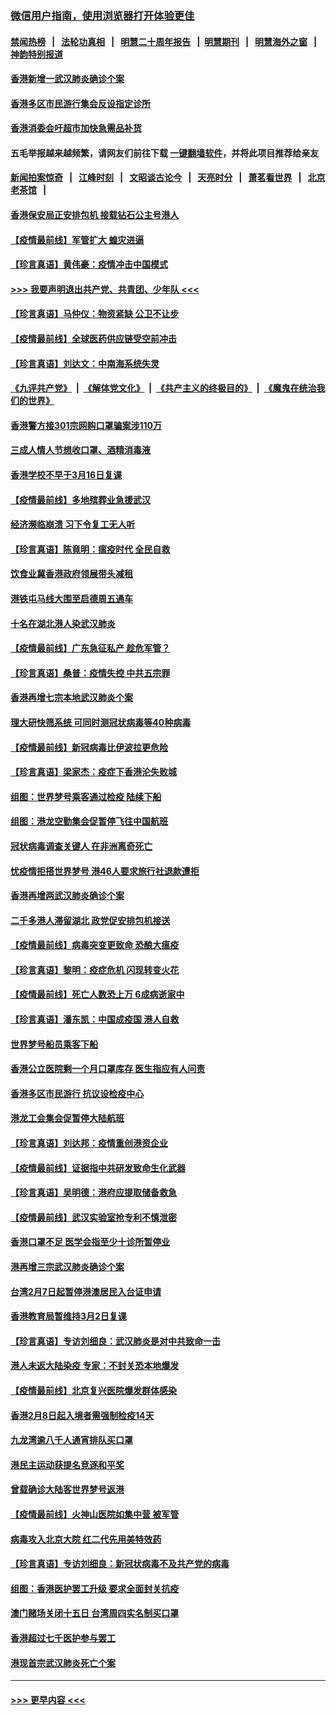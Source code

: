 ### [微信用户指南，使用浏览器打开体验更佳](https://github.com/gfw-breaker/banned-news1/blob/master/indexes/wechat-guide.md?t=0)
#### [禁闻热榜](热点新闻.md?t=0)  &nbsp;&nbsp;|&nbsp;&nbsp; [法轮功真相](https://github.com/gfw-breaker/truth/blob/master/README.md?t=0) &nbsp;&nbsp;|&nbsp;&nbsp; [明慧二十周年报告](https://github.com/gfw-breaker/mh-reports/blob/master/README.md?t=0) &nbsp;&nbsp;|&nbsp;&nbsp;[明慧期刊](https://github.com/gfw-breaker/mh-qikan) &nbsp;&nbsp;|&nbsp;&nbsp; [明慧海外之窗](https://github.com/gfw-breaker/mh-news/blob/master/README.md?t=0) &nbsp;&nbsp;|&nbsp;&nbsp; [神韵特别报道](https://github.com/gfw-breaker/mh-news/blob/master/shenyun.md?t=0)
#### [香港新增一武汉肺炎确诊个案](../pages/nsc415/n11874044.md?t=02172022) 
#### [香港多区市民游行集会反设指定诊所](../pages/nsc415/n11874017.md?t=02172022) 
#### [香港消委会吁超市加快急需品补货](../pages/nsc415/n11874003.md?t=02172022) 
#### 五毛举报越来越频繁，请网友们前往下载 [一键翻墙软件](https://github.com/gfw-breaker/ssr-accounts)，并将此项目推荐给亲友
#### [新闻拍案惊奇](https://github.com/gfw-breaker/banned-news1/blob/master/pages/link4.md) &nbsp;&nbsp;|&nbsp;&nbsp; [江峰时刻](https://github.com/gfw-breaker/banned-news1/blob/master/pages/link4.md) &nbsp;&nbsp;|&nbsp;&nbsp; [文昭谈古论今](https://github.com/gfw-breaker/banned-news1/blob/master/pages/link4.md) &nbsp;&nbsp;|&nbsp;&nbsp; [天亮时分](https://github.com/gfw-breaker/banned-news1/blob/master/pages/link4.md) &nbsp;&nbsp;|&nbsp;&nbsp; [萧茗看世界](https://github.com/gfw-breaker/banned-news1/blob/master/pages/link4.md) &nbsp;&nbsp;|&nbsp;&nbsp; [北京老茶馆](https://github.com/gfw-breaker/banned-news1/blob/master/pages/link4.md) &nbsp;&nbsp;|&nbsp;&nbsp; 
#### [香港保安局正安排包机 接载钻石公主号港人](../pages/nsc415/n11873932.md?t=02172022) 
#### [【疫情最前线】军管扩大 蝗灾进逼](../pages/nsc415/n11873780.md?t=02172022) 
#### [【珍言真语】黄伟豪：疫情冲击中国模式](../pages/nsc415/n11873482.md?t=02172022) 
#### [>>> 我要声明退出共产党、共青团、少年队 <<<](https://github.com/begood0513/goodnews/blob/master/quit/letter.md) 
#### [【珍言真语】马仲仪：物资紧缺 公卫不让步](../pages/nsc415/n11872315.md?t=02172022) 
#### [【疫情最前线】全球医药供应链受空前冲击](../pages/nsc415/n11869614.md?t=02172022) 
#### [【珍言真语】刘达文：中南海系统失灵](../pages/nsc415/n11869465.md?t=02172022) 
#### [《九评共产党》](https://github.com/begood0513/9ping.md/blob/master/README.md) &nbsp;|&nbsp; [《解体党文化》](../../../../jtdwh.md/blob/master/README.md)  &nbsp;|&nbsp; [《共产主义的终极目的》](../../../../gczydzjmd.md/blob/master/README.md) &nbsp;|&nbsp; [《魔鬼在统治我们的世界》](../../../../mgztzwmdsj.md/blob/master/README.md) 
#### [香港警方接301宗网购口罩骗案涉110万](../pages/nsc415/n11867572.md?t=02172022) 
#### [三成人情人节想收口罩、酒精消毒液](../pages/nsc415/n11867523.md?t=02172022) 
#### [香港学校不早于3月16日复课](../pages/nsc415/n11867498.md?t=02172022) 
#### [【疫情最前线】多地殡葬业急援武汉](../pages/nsc415/n11866914.md?t=02172022) 
#### [经济濒临崩溃 习下令复工无人听](../pages/nsc415/n11867269.md?t=02172022) 
#### [【珍言真语】陈竟明：瘟疫时代 全民自救](../pages/nsc415/n11866765.md?t=02172022) 
#### [饮食业冀香港政府领展带头减租](../pages/nsc415/n11864876.md?t=02172022) 
#### [港铁屯马线大围至启德周五通车](../pages/nsc415/n11864842.md?t=02172022) 
#### [十名在湖北港人染武汉肺炎](../pages/nsc415/n11864807.md?t=02172022) 
#### [【疫情最前线】广东急征私产 趁危军管？](../pages/nsc415/n11864205.md?t=02172022) 
#### [【珍言真语】桑普：疫情失控 中共五宗罪](../pages/nsc415/n11864157.md?t=02172022) 
#### [香港再增七宗本地武汉肺炎个案](../pages/nsc415/n11862405.md?t=02172022) 
#### [理大研快筛系统 可同时测冠状病毒等40种病毒](../pages/nsc415/n11862376.md?t=02172022) 
#### [【疫情最前线】新冠病毒比伊波拉更危险](../pages/nsc415/n11862199.md?t=02172022) 
#### [【珍言真语】梁家杰：疫症下香港沦失败城](../pages/nsc415/n11861588.md?t=02172022) 
#### [组图：世界梦号乘客通过检疫 陆续下船](../pages/nsc415/n11858302.md?t=02172022) 
#### [组图：港龙空勤集会促暂停飞往中国航班](../pages/nsc415/n11858190.md?t=02172022) 
#### [冠状病毒调查关键人 在非洲离奇死亡](../pages/nsc415/n11859798.md?t=02172022) 
#### [忧疫情拒搭世界梦号 港46人要求旅行社退款遭拒](../pages/nsc415/n11859849.md?t=02172022) 
#### [香港再增两武汉肺炎确诊个案](../pages/nsc415/n11859833.md?t=02172022) 
#### [二千多港人滞留湖北 政党促安排包机接送](../pages/nsc415/n11859831.md?t=02172022) 
#### [【疫情最前线】病毒突变更致命 恐酿大瘟疫](../pages/nsc415/n11859604.md?t=02172022) 
#### [【珍言真语】黎明：疫症危机 闪现转变火花](../pages/nsc415/n11859199.md?t=02172022) 
#### [【疫情最前线】死亡人数恐上万 6成病逝家中](../pages/nsc415/n11856687.md?t=02172022) 
#### [【珍言真语】潘东凯：中国成疫国 港人自救](../pages/nsc415/n11856962.md?t=02172022) 
#### [世界梦号船员乘客下船](../pages/nsc415/n11856883.md?t=02172022) 
#### [香港公立医院剩一个月口罩库存 医生指应有人问责](../pages/nsc415/n11856875.md?t=02172022) 
#### [香港多区市民游行 抗议设检疫中心](../pages/nsc415/n11856866.md?t=02172022) 
#### [港龙工会集会促暂停大陆航班](../pages/nsc415/n11856840.md?t=02172022) 
#### [【珍言真语】刘达邦：疫情重创港资企业](../pages/nsc415/n11854274.md?t=02172022) 
#### [【疫情最前线】证据指中共研发致命生化武器](../pages/nsc415/n11853087.md?t=02172022) 
#### [【珍言真语】吴明德：港府应提取储备救急](../pages/nsc415/n11852734.md?t=02172022) 
#### [【疫情最前线】武汉实验室抢专利不慎泄密](../pages/nsc415/n11850310.md?t=02172022) 
#### [香港口罩不足 医学会指至少十诊所暂停业](../pages/nsc415/n11850301.md?t=02172022) 
#### [港再增三宗武汉肺炎确诊个案](../pages/nsc415/n11850328.md?t=02172022) 
#### [台湾2月7日起暂停港澳居民入台证申请](../pages/nsc415/n11850304.md?t=02172022) 
#### [香港教育局暂维持3月2日复课](../pages/nsc415/n11850260.md?t=02172022) 
#### [【珍言真语】专访刘细良：武汉肺炎是对中共致命一击](../pages/nsc415/n11849934.md?t=02172022) 
#### [港人未返大陆染疫 专家：不封关恐本地爆发](../pages/nsc415/n11848021.md?t=02172022) 
#### [【疫情最前线】北京复兴医院爆发群体感染](../pages/nsc415/n11847626.md?t=02172022) 
#### [香港2月8日起入境者需强制检疫14天](../pages/nsc415/n11847658.md?t=02172022) 
#### [九龙湾逾八千人通宵排队买口罩](../pages/nsc415/n11847647.md?t=02172022) 
#### [港民主运动获提名竞逐和平奖](../pages/nsc415/n11847633.md?t=02172022) 
#### [曾载确诊大陆客世界梦号返港](../pages/nsc415/n11847608.md?t=02172022) 
#### [【疫情最前线】火神山医院如集中营 被军管](../pages/nsc415/n11847524.md?t=02172022) 
#### [病毒攻入北京大院 红二代先用美特效药](../pages/nsc415/n11847427.md?t=02172022) 
#### [【珍言真语】专访刘细良：新冠状病毒不及共产党的病毒](../pages/nsc415/n11847164.md?t=02172022) 
#### [组图：香港医护罢工升级 要求全面封关抗疫](../pages/nsc415/n11844107.md?t=02172022) 
#### [澳门赌场关闭十五日 台湾周四实名制买口罩](../pages/nsc415/n11845083.md?t=02172022) 
#### [香港超过七千医护参与罢工](../pages/nsc415/n11845051.md?t=02172022) 
#### [港现首宗武汉肺炎死亡个案](../pages/nsc415/n11844998.md?t=02172022) 

----
#### [ >>> 更早内容 <<< ](../indexes/nsc415-earlier.md)
